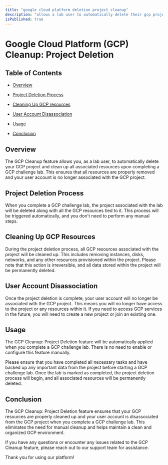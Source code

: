 ```yaml
---
title: "google cloud platform deletion project cleanup"
description: "allows a lab user to automatically delete their gcp project"
isPublished: true
---
```


# Google Cloud Platform (GCP) Cleanup: Project Deletion

## Table of Contents

* [Overview](#overview)

* [Project Deletion Process](#project-deletion-process)

* [Cleaning Up GCP resources](#cleaning-up-gcp-resources)

* [User Account Disassociation](#user-account-disassociation)

* [Usage](#usage)

* [Conclusion](#conclusion)

## Overview

The GCP Cleanup feature allows you, as a lab user, to automatically delete your GCP project and clean up all associated resources upon completing a GCP challenge lab. This ensures that all resources are properly removed and your user account is no longer associated with the GCP project.

## Project Deletion Process

When you complete a GCP challenge lab, the project associated with the lab will be deleted along with all the GCP resources tied to it. This process will be triggered automatically, and you don't need to perform any manual steps.

## Cleaning Up GCP Resources

During the project deletion process, all GCP resources associated with the project will be cleaned up. This includes removing instances, disks, networks, and any other resources provisioned within the project. Please note that this action is irreversible, and all data stored within the project will be permanently deleted.

## User Account Disassociation

Once the project deletion is complete, your user account will no longer be associated with the GCP project. This means you will no longer have access to the project or any resources within it. If you need to access GCP services in the future, you will need to create a new project or join an existing one.

## Usage

The GCP Cleanup: Project Deletion feature will be automatically applied when you complete a GCP challenge lab. There is no need to enable or configure this feature manually.

Please ensure that you have completed all necessary tasks and have backed up any important data from the project before starting a GCP challenge lab. Once the lab is marked as completed, the project deletion process will begin, and all associated resources will be permanently deleted.

## Conclusion

The GCP Cleanup: Project Deletion feature ensures that your GCP resources are properly cleaned up and your user account is disassociated from the GCP project when you complete a GCP challenge lab. This eliminates the need for manual cleanup and helps maintain a clean and organized GCP environment.

If you have any questions or encounter any issues related to the GCP Cleanup feature, please reach out to our support team for assistance.

Thank you for using our platform!